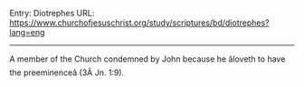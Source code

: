 Entry: Diotrephes
URL: https://www.churchofjesuschrist.org/study/scriptures/bd/diotrephes?lang=eng

---

A member of the Church condemned by John because he âloveth to have the preeminenceâ (3Â Jn. 1:9).
